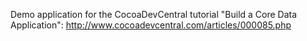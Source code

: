 Demo application for the CocoaDevCentral tutorial "Build a Core Data Application":
http://www.cocoadevcentral.com/articles/000085.php
